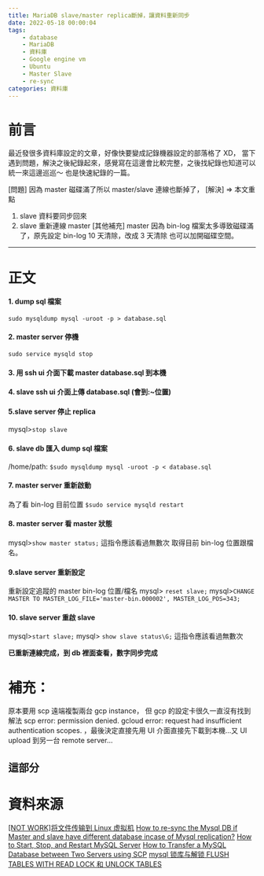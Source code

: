 ```yaml
---
title: MariaDB slave/master replica斷掉，讓資料重新同步
date: 2022-05-18 00:00:04
tags:
    - database
    - MariaDB
    - 資料庫
    - Google engine vm
    - Ubuntu
    - Master Slave
    - re-sync
categories: 資料庫
---
```


# 前言

最近發很多資料庫設定的文章，好像快要變成記錄機器設定的部落格了 XD，
當下遇到問題，解決之後紀錄起來，感覺寫在這邊會比較完整，之後找紀錄也知道可以統一來這邊巡巡～ 也是快速紀錄的一篇。

[問題] 因為 master 磁碟滿了所以 master/slave 連線也斷掉了，
[解決] => 本文重點

1. slave 資料要同步回來
2. slave 重新連線 master
   [其他補充]
   master 因為 bin-log 檔案太多導致磁碟滿了，原先設定 bin-log 10 天清除，改成 3 天清除
   也可以加開磁碟空間。

---

# 正文

#### 1. dump sql 檔案

`sudo mysqldump mysql -uroot -p > database.sql`

#### 2. master server 停機

`sudo service mysqld stop`

#### 3. 用 ssh ui 介面下載 master database.sql 到本機

#### 4. slave ssh ui 介面上傳 database.sql (會到:~位置)

#### 5.slave server 停止 replica

mysql>`stop slave`

#### 6. slave db 匯入 dump sql 檔案

/home/path: `$sudo mysqldump mysql -uroot -p < database.sql`

#### 7. master server 重新啟動

為了看 bin-log 目前位置
`$sudo service mysqld restart`

#### 8. master server 看 master 狀態

mysql>`show master status;` 這指令應該看過無數次
取得目前 bin-log 位置跟檔名。

#### 9.slave server 重新設定

重新設定追蹤的 master bin-log 位置/檔名
mysql> `reset slave;`
mysql>`CHANGE MASTER TO MASTER_LOG_FILE='master-bin.000002', MASTER_LOG_POS=343;`

#### 10. slave server 重啟 slave

mysql>`start slave;`
mysql> `show slave status\G;` 這指令應該看過無數次

**已重新連線完成，到 db 裡面查看，數字同步完成**

# 補充：

原本要用 scp 遠端複製兩台 gcp instance，
但 gcp 的設定卡很久一直沒有找到解法
scp error: permission denied.
gcloud error: request had insufficient authentication scopes.
，最後決定直接先用 UI 介面直接先下載到本機...又 UI upload 到另一台 remote server...

## 這部分

# 資料來源

[[NOT WORK]将文件传输到 Linux 虚拟机](https://cloud.google.com/compute/docs/instances/transfer-files)
[How to re-sync the Mysql DB if Master and slave have different database incase of Mysql replication?](https://stackoverflow.com/questions/2366018/how-to-re-sync-the-mysql-db-if-master-and-slave-have-different-database-incase-o)
[How to Start, Stop, and Restart MySQL Server](https://www.hivelocity.net/kb/how-to-start-stop-and-restart-mysql-server/)
[How to Transfer a MySQL Database between Two Servers using SCP](https://medium.com/@hello.renzladroma/how-to-transfer-a-mysql-database-between-two-servers-using-scp-ea474a58cc5b)
[mysql 锁库与解锁 FLUSH TABLES WITH READ LOCK 和 UNLOCK TABLES](https://blog.csdn.net/a13568hki/article/details/107936023)
